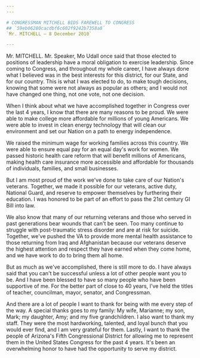 ```yaml
---
---

# CONGRESSMAN MITCHELL BIDS FAREWELL TO CONGRESS
## `59eb06280cacdbf6c602f9242b7358a8`
`Mr. MITCHELL — 8 December 2010`

---
```



Mr. MITCHELL. Mr. Speaker, Mo Udall once said that those elected to 
positions of leadership have a moral obligation to exercise leadership. 
Since coming to Congress, and throughout my whole career, I have always 
done what I believed was in the best interests for this district, for 
our State, and for our country. This is what I was elected to do, to 
make tough decisions, knowing that some were not always as popular as 
others; and I would not have changed one thing, not one vote, not one 
decision.

When I think about what we have accomplished together in Congress 
over the last 4 years, I know that there are many reasons to be proud. 
We were able to make college more affordable for millions of young 
Americans. We were able to invest in clean energy technology that will 
clean our environment and set our Nation on a path to energy 
independence.



We raised the minimum wage for working families across this country. 
We were able to ensure equal pay for an equal day's work for women. We 
passed historic health care reform that will benefit millions of 
Americans, making health care insurance more accessible and affordable 
for thousands of individuals, families, and small businesses.

But I am most proud of the work we've done to take care of our 
Nation's veterans. Together, we made it possible for our veterans, 
active duty, National Guard, and reserve to empower themselves by 
furthering their education. I was honored to be part of an effort to 
pass the 21st century GI Bill into law.

We also know that many of our returning veterans and those who served 
in past generations bear wounds that can't be seen. Too many continue 
to struggle with post-traumatic stress disorder and are at risk for 
suicide. Together, we've pushed the VA to provide more mental health 
assistance to those returning from Iraq and Afghanistan because our 
veterans deserve the highest attention and respect they have earned 
when they come home, and we have work to do to bring them all home.

But as much as we've accomplished, there is still more to do. I have 
always said that you can't be successful unless a lot of other people 
want you to be. And I have been blessed to have so many people who have 
been supportive of me. For the better part of close to 40 years, I've 
held the titles of teacher, councilman, mayor, senator, and 
Congressman.

And there are a lot of people I want to thank for being with me every 
step of the way. A special thanks goes to my family: My wife, Marianne; 
my son, Mark; my daughter, Amy; and my five grandchildren. I also want 
to thank my staff. They were the most hardworking, talented, and loyal 
bunch that you would ever find, and I am very grateful for them. 
Lastly, I want to thank the people of Arizona's Fifth Congressional 
District for allowing me to represent them in the United States 
Congress for the past 4 years. It's been an overwhelming honor to have 
had the opportunity to serve my district.
